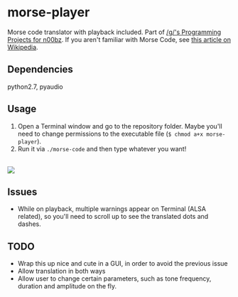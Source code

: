 morse-player
============

Morse code translator with playback included. Part of [/g/'s Programming Projects for n00bz](https://github.com/keplr/programming-projects-for-n00bz). If you aren't familiar with Morse Code, see [this article on Wikipedia](http://en.wikipedia.org/wiki/Morse_code).

Dependencies
-------------

python2.7, pyaudio

Usage
-----

1. Open a Terminal window and go to the repository folder. Maybe you'll need to change permissions to the executable file (`$ chmod a+x morse-player`).
2. Run it via `./morse-code` and then type whatever you want!
<br>
<img src="https://raw2.github.com/queq/morse-player/master/screenshots/dbe4.png"/>

Issues
------

* While on playback, multiple warnings appear on Terminal (ALSA related), so you'll need to scroll up to see the translated dots and dashes.

TODO
----

* Wrap this up nice and cute in a GUI, in order to avoid the previous issue
* Allow translation in both ways
* Allow user to change certain parameters, such as tone frequency, duration and amplitude on the fly.

